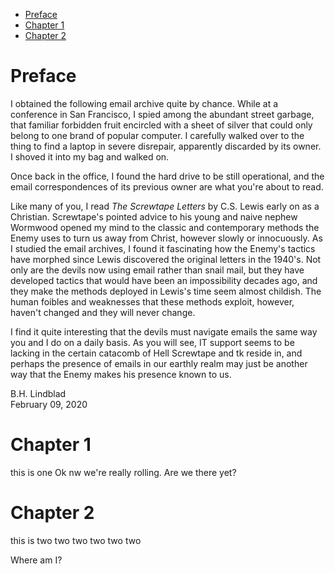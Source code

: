 -   [Preface](#preface)
-   [Chapter 1](#chapter-1)
-   [Chapter 2](#chapter-2)

Preface
=======

I obtained the following email archive quite by chance. While at a
conference in San Francisco, I spied among the abundant street garbage,
that familiar forbidden fruit encircled with a sheet of silver that
could only belong to one brand of popular computer. I carefully walked
over to the thing to find a laptop in severe disrepair, apparently
discarded by its owner. I shoved it into my bag and walked on.

Once back in the office, I found the hard drive to be still operational,
and the email correspondences of its previous owner are what you're
about to read.

Like many of you, I read *The Screwtape Letters* by C.S. Lewis early on
as a Christian. Screwtape's pointed advice to his young and naive nephew
Wormwood opened my mind to the classic and contemporary methods the
Enemy uses to turn us away from Christ, however slowly or innocuously.
As I studied the email archives, I found it fascinating how the Enemy's
tactics have morphed since Lewis discovered the original letters in the
1940's. Not only are the devils now using email rather than snail mail,
but they have developed tactics that would have been an impossibility
decades ago, and they make the methods deployed in Lewis's time seem
almost childish. The human foibles and weaknesses that these methods
exploit, however, haven't changed and they will never change.

I find it quite interesting that the devils must navigate emails the
same way you and I do on a daily basis. As you will see, IT support
seems to be lacking in the certain catacomb of Hell Screwtape and tk
reside in, and perhaps the presence of emails in our earthly realm may
just be another way that the Enemy makes his presence known to us.

B.H. Lindblad\
February 09, 2020

Chapter 1
=========

this is one Ok nw we're really rolling. Are we there yet?

Chapter 2
=========

this is two two two two two two

Where am I?
